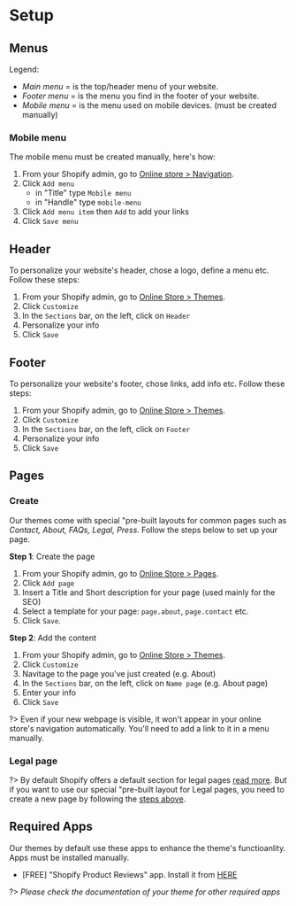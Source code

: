 # Setup

## Menus

Legend:

  - _Main menu_ = is the top/header menu of your website.
  - _Footer menu_ = is the menu you find in the footer of your website.
  - _Mobile menu_ = is the menu used on mobile devices. (must be created manually)

### Mobile menu
The mobile menu must be created manually, here's how:

1. From your Shopify admin, go to [Online store > Navigation](https://www.shopify.com/admin/menus?ref=OpenThinking).
2. Click `Add menu`
    - in "Title" type `Mobile menu`
    - in "Handle" type `mobile-menu`
3. Click `Add menu item` then `Add` to add your links
4. Click `Save menu`


## Header
To personalize your website's header, chose a logo, define a menu etc. Follow these steps:

1. From your Shopify admin, go to [Online Store > Themes](https://www.shopify.com/admin/themes?ref=OpenThinking).
2. Click `Customize`
3. In the `Sections` bar, on the left, click on `Header`
5. Personalize your info
6. Click `Save`

## Footer
To personalize your website's footer, chose links, add info etc. Follow these steps:

1. From your Shopify admin, go to [Online Store > Themes](https://www.shopify.com/admin/themes?ref=OpenThinking).
2. Click `Customize`
3. In the `Sections` bar, on the left, click on `Footer`
5. Personalize your info
6. Click `Save`


## Pages

### Create
Our themes come with special "pre-built layouts for common pages such as _Contact, About, FAQs, Legal, Press_. Follow the steps below to set up your page.

__Step 1__: Create the page
1. From your Shopify admin, go to [Online Store > Pages](https://www.shopify.com/admin/pages?ref=OpenThinking).
2. Click `Add page`
3. Insert a Title and Short description for your page (used mainly for the SEO)
5. Select a template for your page: `page.about`, `page.contact` etc.
6. Click `Save`.

__Step 2__: Add the content
1. From your Shopify admin, go to [Online Store > Themes](https://www.shopify.com/admin/themes?ref=OpenThinking).
2. Click `Customize`
3. Navitage to the page you've just created (e.g. About)
4. In the `Sections` bar, on the left, click on `Name page` (e.g. About page)
5. Enter your info
6. Click `Save`

?> Even if your new webpage is visible, it won't appear in your online store's navigation automatically. You'll need to add a link to it in a menu manually.

### Legal page
?> By default Shopify offers a default section for legal pages [read more](https://help.shopify.com/en/manual/intro-to-shopify/initial-setup/sell-in-japan/japan-legal-policies). But if you want to use our special "pre-built layout for Legal pages, you need to create a new page by following the [steps above](#create).

## Required Apps

Our themes by default use these apps to enhance the theme's functioanlity. Apps must be installed manually.
 
- [FREE] "Shopify Product Reviews" app. Install it from [HERE](https://apps.shopify.com/product-reviews)

?> _Please check the documentation of your theme for other required apps_
